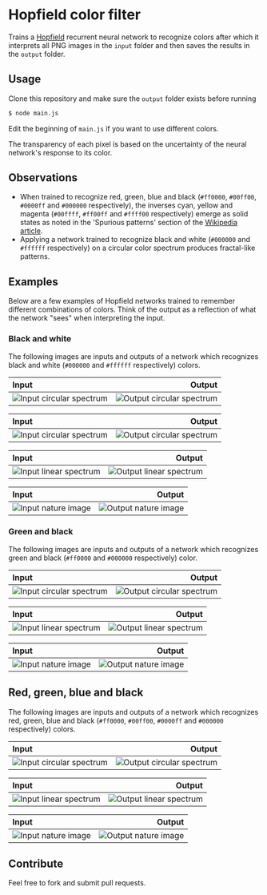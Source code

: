 # Hopfield color filter

Trains a [Hopfield](http://en.wikipedia.org/wiki/Hopfield_network) recurrent neural network to recognize colors after which it interprets all PNG images in the ```input``` folder and then saves the results in the ```output``` folder.

## Usage

Clone this repository and make sure the ```output``` folder exists before running

```bash
$ node main.js
```

Edit the beginning of ```main.js``` if you want to use different colors.

The transparency of each pixel is based on the uncertainty of the neural network's response to its color.

## Observations

* When trained to recognize red, green, blue and black (```#ff0000```, ```#00ff00```, ```#0000ff``` and ```#000000``` respectively), the inverses cyan, yellow and magenta (```#00ffff```, ```#ff00ff``` and ```#ffff00``` respectively) emerge as solid states as noted in the 'Spurious patterns' section of the [Wikipedia article](http://en.wikipedia.org/wiki/Hopfield_network#Spurious_patterns).
* Applying a network trained to recognize black and white (```#000000``` and ```#ffffff``` respectively) on a circular color spectrum produces fractal-like patterns.

## Examples

Below are a few examples of Hopfield networks trained to remember different combinations of colors. Think of the output as a reflection of what the network "sees" when interpreting the input.

### Black and white

The following images are inputs and outputs of a network which recognizes black and white (```#000000``` and ```#ffffff``` respectively) colors.

Input | Output
:-------------|-------------:
![Input circular spectrum](https://raw.github.com/mateogianolio/hopfield-color-filter/master/input/spectrum.png) | ![Output circular spectrum](https://raw.github.com/mateogianolio/hopfield-color-filter/master/examples/spectrum-bw.png)

Input | Output
:-------------|-------------:
![Input circular spectrum](https://raw.github.com/mateogianolio/hopfield-color-filter/master/input/spectrum-bagel.png) | ![Output circular spectrum](https://raw.github.com/mateogianolio/hopfield-color-filter/master/examples/spectrum-bagel-bw.png)

Input | Output
:-------------|-------------:
![Input linear spectrum](https://raw.github.com/mateogianolio/hopfield-color-filter/master/input/spectrum-linear.png) | ![Output linear spectrum](https://raw.github.com/mateogianolio/hopfield-color-filter/master/examples/spectrum-linear-bw.png)

Input | Output
:-------------|-------------:
![Input nature image](https://raw.github.com/mateogianolio/hopfield-color-filter/master/input/nature.png) | ![Output nature image](https://raw.github.com/mateogianolio/hopfield-color-filter/master/examples/nature-bw.png)

### Green and black

The following images are inputs and outputs of a network which recognizes green and black (```#ff0000``` and ```#000000``` respectively) color.

Input | Output
:-------------|-------------:
![Input circular spectrum](https://raw.github.com/mateogianolio/hopfield-color-filter/master/input/spectrum.png) | ![Output circular spectrum](https://raw.github.com/mateogianolio/hopfield-color-filter/master/examples/spectrum-g.png)

Input | Output
:-------------|-------------:
![Input linear spectrum](https://raw.github.com/mateogianolio/hopfield-color-filter/master/input/spectrum-linear.png) | ![Output linear spectrum](https://raw.github.com/mateogianolio/hopfield-color-filter/master/examples/spectrum-linear-g.png)

Input | Output
:-------------|-------------:
![Input nature image](https://raw.github.com/mateogianolio/hopfield-color-filter/master/input/nature.png) | ![Output nature image](https://raw.github.com/mateogianolio/hopfield-color-filter/master/examples/nature-g.png)

## Red, green, blue and black

The following images are inputs and outputs of a network which recognizes red, green, blue and black (```#ff0000```, ```#00ff00```, ```#0000ff``` and ```#000000``` respectively) colors.

Input | Output
:-------------|-------------:
![Input circular spectrum](https://raw.github.com/mateogianolio/hopfield-color-filter/master/input/spectrum.png) | ![Output circular spectrum](https://raw.github.com/mateogianolio/hopfield-color-filter/master/examples/spectrum-rgb.png)

Input | Output
:-------------|-------------:
![Input linear spectrum](https://raw.github.com/mateogianolio/hopfield-color-filter/master/input/spectrum-linear.png) | ![Output linear spectrum](https://raw.github.com/mateogianolio/hopfield-color-filter/master/examples/spectrum-linear-rgb.png)

Input | Output
:-------------|-------------:
![Input nature image](https://raw.github.com/mateogianolio/hopfield-color-filter/master/input/nature.png) | ![Output nature image](https://raw.github.com/mateogianolio/hopfield-color-filter/master/examples/nature-rgb.png)

## Contribute

Feel free to fork and submit pull requests.